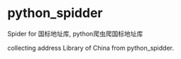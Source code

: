 # python_spidder
Spider for 国标地址库, python爬虫爬国标地址库

collecting address Library of China from python_spidder.

